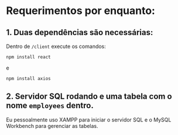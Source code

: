 
# Requerimentos por enquanto:




## 1. Duas dependências são necessárias:

Dentro de `/client` execute os comandos:


```
npm install react
```

e


```
npm install axios
```


## 2. Servidor SQL rodando e uma tabela com o nome `employees` dentro.

Eu pessoalmente uso XAMPP para iniciar o servidor SQL e o MySQL Workbench para gerenciar as tabelas.